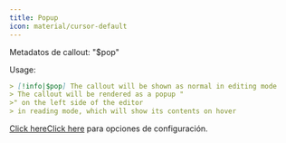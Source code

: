 ```yaml
---
title: Popup
icon: material/cursor-default
---
```


Metadatos de callout: "$pop"

Usage:

```md
> [!info|$pop] The callout will be shown as normal in editing mode
> The callout will be rendered as a popup "
>" on the left side of the editor
> in reading mode, which will show its contents on hover
```

[Click here](../Style-Settings/Editor/Callouts/index.md#popup-callout)[Click here](../Style-Settings/Editor/Callouts/index.md#popup-callout)
para opciones de configuración.

